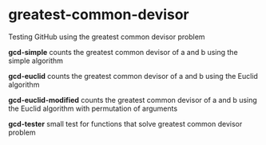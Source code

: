 # greatest-common-devisor
Testing GitHub using the greatest common devisor problem

<b>gcd-simple</b> counts the greatest common devisor of a and b using the simple algorithm

<b>gcd-euclid</b> counts the greatest common devisor of a and b using the Euclid algorithm

<b>gcd-euclid-modified</b> counts the greatest common devisor of a and b using the Euclid algorithm with permutation of arguments

<b>gcd-tester</b> small test for functions that solve greatest common devisor problem
